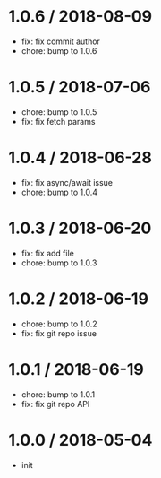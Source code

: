 
1.0.6 / 2018-08-09
==================

  * fix: fix commit author
  * chore: bump to 1.0.6

1.0.5 / 2018-07-06
==================

  * chore: bump to 1.0.5
  * fix: fix fetch params

1.0.4 / 2018-06-28
==================

  * fix: fix async/await issue
  * chore: bump to 1.0.4

1.0.3 / 2018-06-20
==================

  * fix: fix add file
  * chore: bump to 1.0.3

1.0.2 / 2018-06-19
==================

  * chore: bump to 1.0.2
  * fix: fix git repo issue

1.0.1 / 2018-06-19
==================

  * chore: bump to 1.0.1
  * fix: fix git repo API

1.0.0 / 2018-05-04
==================

  * init

